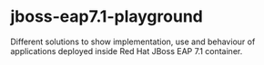# jboss-eap7.1-playground
Different solutions to show implementation, use and behaviour of applications deployed inside Red Hat JBoss EAP 7.1 container.
